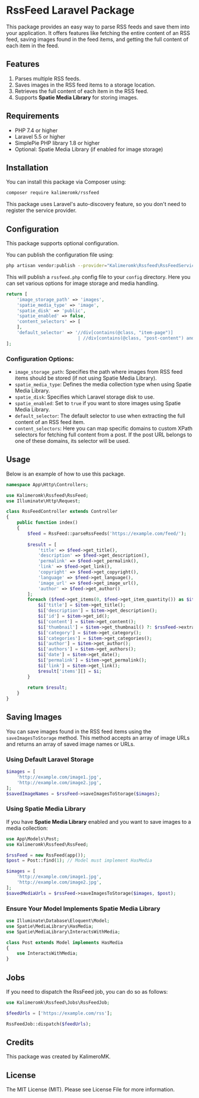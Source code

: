 # RssFeed Laravel Package

This package provides an easy way to parse RSS feeds and save them into your application. It offers features like fetching the entire content of an RSS feed, saving images found in the feed items, and getting the full content of each item in the feed.

## Features

1. Parses multiple RSS feeds.
2. Saves images in the RSS feed items to a storage location.
3. Retrieves the full content of each item in the RSS feed.
4. Supports **Spatie Media Library** for storing images.

## Requirements

* PHP 7.4 or higher
* Laravel 5.5 or higher
* SimplePie PHP library 1.8 or higher
* Optional: Spatie Media Library (if enabled for image storage)

## Installation

You can install this package via Composer using:

```bash
composer require kalimeromk/rssfeed
```

This package uses Laravel's auto-discovery feature, so you don't need to register the service provider.

## Configuration

This package supports optional configuration.

You can publish the configuration file using:

```bash
php artisan vendor:publish --provider="Kalimeromk\Rssfeed\RssFeedServiceProvider" --tag="config"
```

This will publish a `rssfeed.php` config file to your `config` directory. Here you can set various options for image storage and media handling.

```php
return [
    'image_storage_path' => 'images',
    'spatie_media_type' => 'image',
    'spatie_disk' => 'public',
    'spatie_enabled' => false,
    'content_selectors' => [
    ],
    'default_selector' => '//div[contains(@class, "item-page")]
                           | //div[contains(@class, "post-content") and contains(@class, "entry-content")]',// Set to true if using Spatie Media Library
];
```

### Configuration Options:
* `image_storage_path`: Specifies the path where images from RSS feed items should be stored (if not using Spatie Media Library).
* `spatie_media_type`: Defines the media collection type when using Spatie Media Library.
* `spatie_disk`: Specifies which Laravel storage disk to use.
* `spatie_enabled`: Set to `true` if you want to store images using Spatie Media Library.
* `default_selector`: The default selector to use when extracting the full content of an RSS feed item.
* `content_selectors`: Here you can map specific domains to custom XPath selectors for fetching full content from a post. If the post URL belongs to one of these domains, its selector will be used.

## Usage

Below is an example of how to use this package.

```php
namespace App\Http\Controllers;

use Kalimeromk\Rssfeed\RssFeed;
use Illuminate\Http\Request;

class RssFeedController extends Controller
{
    public function index()
    {
        $feed = RssFeed::parseRssFeeds('https://example.com/feed/');
        
        $result = [
            'title' => $feed->get_title(),
            'description' => $feed->get_description(),
            'permalink' => $feed->get_permalink(),
            'link' => $feed->get_link(),
            'copyright' => $feed->get_copyright(),
            'language' => $feed->get_language(),
            'image_url' => $feed->get_image_url(),
            'author' => $feed->get_author()
        ];
        foreach ($feed->get_items(0, $feed->get_item_quantity()) as $item) {
            $i['title'] = $item->get_title();
            $i['description'] = $item->get_description();
            $i['id'] = $item->get_id();
            $i['content'] = $item->get_content();
            $i['thumbnail'] = $item->get_thumbnail() ?: $rssFeed->extractImageFromDescription($item->get_content());
            $i['category'] = $item->get_category();
            $i['categories'] = $item->get_categories();
            $i['author'] = $item->get_author();
            $i['authors'] = $item->get_authors();
            $i['date'] = $item->get_date();
            $i['permalink'] = $item->get_permalink();
            $i['link'] = $item->get_link();
            $result['items'][] = $i;
        }
        
        return $result;
    }
}
```

## Saving Images

You can save images found in the RSS feed items using the `saveImagesToStorage` method. This method accepts an array of image URLs and returns an array of saved image names or URLs.

### **Using Default Laravel Storage**
```php  
$images = [
    'http://example.com/image1.jpg',
    'http://example.com/image2.jpg',
];
$savedImageNames = $rssFeed->saveImagesToStorage($images);
```

### **Using Spatie Media Library**

If you have **Spatie Media Library** enabled and you want to save images to a media collection:

```php
use App\Models\Post;
use Kalimeromk\Rssfeed\RssFeed;

$rssFeed = new RssFeed(app());
$post = Post::find(1); // Model must implement HasMedia

$images = [
    'http://example.com/image1.jpg',
    'http://example.com/image2.jpg',
];
$savedMediaUrls = $rssFeed->saveImagesToStorage($images, $post);
```

### **Ensure Your Model Implements Spatie Media Library**
```php
use Illuminate\Database\Eloquent\Model;
use Spatie\MediaLibrary\HasMedia;
use Spatie\MediaLibrary\InteractsWithMedia;

class Post extends Model implements HasMedia
{
    use InteractsWithMedia;
}
```

## Jobs

If you need to dispatch the RssFeed job, you can do so as follows:

```php
use Kalimeromk\Rssfeed\Jobs\RssFeedJob;

$feedUrls = ['https://example.com/rss'];

RssFeedJob::dispatch($feedUrls);
```

## Credits

This package was created by KalimeroMK.

## License

The MIT License (MIT). Please see License File for more information.
